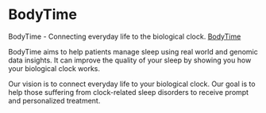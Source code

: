 # BodyTime
BodyTime - Connecting everyday life to the biological clock. [BodyTime](https://www.bodytime.health)

BodyTime aims to help patients manage sleep using real world and genomic data insights.
It can improve the quality of your sleep by showing you how your biological clock works.

Our vision is to connect everyday life to your biological clock.
Our goal is to help those suffering from clock-related sleep disorders to receive prompt and personalized treatment.
